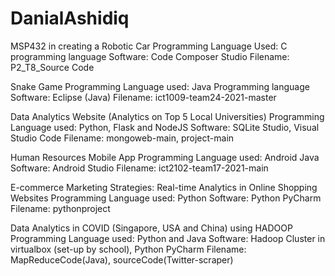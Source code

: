 # DanialAshidiq


MSP432 in creating a Robotic Car
Programming Language Used: C programming language
Software: Code Composer Studio
Filename: P2_T8_Source Code


Snake Game
Programming Language used: Java Programming language
Software: Eclipse (Java)
Filename: ict1009-team24-2021-master

Data Analytics Website (Analytics on Top 5 Local Universities)
Programming Language used: Python, Flask and NodeJS
Software: SQLite Studio, Visual Studio Code
Filename: mongoweb-main, project-main

Human Resources Mobile App
Programming Language used: Android Java
Software: Android Studio
Filename: ict2102-team17-2021-main

E-commerce Marketing Strategies:
Real-time Analytics in Online Shopping Websites
Programming Language used: Python
Software: Python PyCharm
Filename: pythonproject

Data Analytics in COVID (Singapore, USA and China) using HADOOP
Programming Language used: Python and Java
Software: Hadoop Cluster in virtualbox (set-up by school), Python PyCharm
Filename: MapReduceCode(Java), sourceCode(Twitter-scraper)



